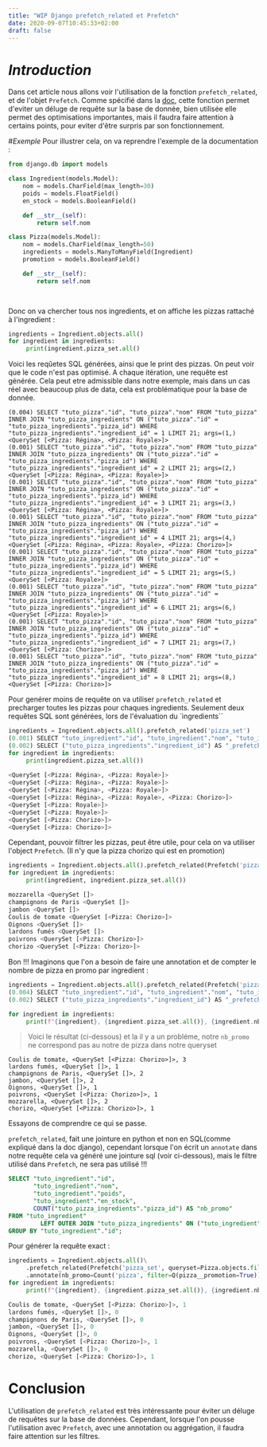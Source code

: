 ```yaml
---
title: "WIP Django prefetch_related et Prefetch"
date: 2020-09-07T10:45:33+02:00
draft: false
---
```



# _Introduction_
Dans cet article nous allons voir l'utilisation de la fonction `prefetch_related`, et de l'objet `Prefetch`. Comme spécifié dans la [doc](https://docs.djangoproject.com/fr/3.0/ref/models/querysets/#prefetch-related), cette fonction 
permet d'eviter un déluge de requête sur la base de donnée, bien utilisée elle permet des optimisations importantes, mais il faudra faire attention à certains
points, pour eviter d'être surpris par son fonctionnement.


#_Exemple_
Pour illustrer cela, on va reprendre l'exemple de la documentation :

```python
from django.db import models

class Ingredient(models.Model):
    nom = models.CharField(max_length=30)
    poids = models.FloatField()
    en_stock = models.BooleanField()

    def __str__(self):
        return self.nom

class Pizza(models.Model):
    nom = models.CharField(max_length=50)
    ingredients = models.ManyToManyField(Ingredient)
    promotion = models.BooleanField()

    def __str__(self):
        return self.nom

    
```

Donc on va chercher tous nos ingredients, et on affiche les pizzas rattaché à l'ingredient :
````python
ingredients = Ingredient.objects.all()
for ingredient in ingredients:
     print(ingredient.pizza_set.all()
````

Voici les reqûetes SQL générées, ainsi que le print des pizzas. On peut voir que le code n'est pas optimisé.
A chaque itération, une requête est générée. Cela peut etre admissible dans notre exemple, mais dans un cas réel avec beaucoup plus de data,
cela est problématique pour la base de donnée.
```
(0.004) SELECT "tuto_pizza"."id", "tuto_pizza"."nom" FROM "tuto_pizza" INNER JOIN "tuto_pizza_ingredients" ON ("tuto_pizza"."id" = "tuto_pizza_ingredients"."pizza_id") WHERE "tuto_pizza_ingredients"."ingredient_id" = 1 LIMIT 21; args=(1,)
<QuerySet [<Pizza: Régina>, <Pizza: Royale>]>
(0.001) SELECT "tuto_pizza"."id", "tuto_pizza"."nom" FROM "tuto_pizza" INNER JOIN "tuto_pizza_ingredients" ON ("tuto_pizza"."id" = "tuto_pizza_ingredients"."pizza_id") WHERE "tuto_pizza_ingredients"."ingredient_id" = 2 LIMIT 21; args=(2,)
<QuerySet [<Pizza: Régina>, <Pizza: Royale>]>
(0.001) SELECT "tuto_pizza"."id", "tuto_pizza"."nom" FROM "tuto_pizza" INNER JOIN "tuto_pizza_ingredients" ON ("tuto_pizza"."id" = "tuto_pizza_ingredients"."pizza_id") WHERE "tuto_pizza_ingredients"."ingredient_id" = 3 LIMIT 21; args=(3,)
<QuerySet [<Pizza: Régina>, <Pizza: Royale>]>
(0.001) SELECT "tuto_pizza"."id", "tuto_pizza"."nom" FROM "tuto_pizza" INNER JOIN "tuto_pizza_ingredients" ON ("tuto_pizza"."id" = "tuto_pizza_ingredients"."pizza_id") WHERE "tuto_pizza_ingredients"."ingredient_id" = 4 LIMIT 21; args=(4,)
<QuerySet [<Pizza: Régina>, <Pizza: Royale>, <Pizza: Chorizo>]>
(0.001) SELECT "tuto_pizza"."id", "tuto_pizza"."nom" FROM "tuto_pizza" INNER JOIN "tuto_pizza_ingredients" ON ("tuto_pizza"."id" = "tuto_pizza_ingredients"."pizza_id") WHERE "tuto_pizza_ingredients"."ingredient_id" = 5 LIMIT 21; args=(5,)
<QuerySet [<Pizza: Royale>]>
(0.001) SELECT "tuto_pizza"."id", "tuto_pizza"."nom" FROM "tuto_pizza" INNER JOIN "tuto_pizza_ingredients" ON ("tuto_pizza"."id" = "tuto_pizza_ingredients"."pizza_id") WHERE "tuto_pizza_ingredients"."ingredient_id" = 6 LIMIT 21; args=(6,)
<QuerySet [<Pizza: Royale>]>
(0.001) SELECT "tuto_pizza"."id", "tuto_pizza"."nom" FROM "tuto_pizza" INNER JOIN "tuto_pizza_ingredients" ON ("tuto_pizza"."id" = "tuto_pizza_ingredients"."pizza_id") WHERE "tuto_pizza_ingredients"."ingredient_id" = 7 LIMIT 21; args=(7,)
<QuerySet [<Pizza: Chorizo>]>
(0.001) SELECT "tuto_pizza"."id", "tuto_pizza"."nom" FROM "tuto_pizza" INNER JOIN "tuto_pizza_ingredients" ON ("tuto_pizza"."id" = "tuto_pizza_ingredients"."pizza_id") WHERE "tuto_pizza_ingredients"."ingredient_id" = 8 LIMIT 21; args=(8,)
<QuerySet [<Pizza: Chorizo>]>
```



Pour genérer moins de requête on va utiliser `prefetch_related` et precharger toutes les pizzas pour chaques ingredients.
Seulement deux requêtes SQL sont générées, lors de l'évaluation du `ìngredients``

```python
ingredients = Ingredient.objects.all().prefetch_related('pizza_set')
(0.001) SELECT "tuto_ingredient"."id", "tuto_ingredient"."nom", "tuto_ingredient"."poids", "tuto_ingredient"."en_stock" FROM "tuto_ingredient"; args=()
(0.002) SELECT ("tuto_pizza_ingredients"."ingredient_id") AS "_prefetch_related_val_ingredient_id", "tuto_pizza"."id", "tuto_pizza"."nom" FROM "tuto_pizza" INNER JOIN "tuto_pizza_ingredients" ON ("tuto_pizza"."id" = "tuto_pizza_ingredients"."pizza_id") WHERE "tuto_pizza_ingredients"."ingredient_id" IN (1, 2, 3, 4, 5, 6, 7, 8); args=(1, 2, 3, 4, 5, 6, 7, 8)
for ingredient in ingredients:
     print(ingredient.pizza_set.all())
   
<QuerySet [<Pizza: Régina>, <Pizza: Royale>]>
<QuerySet [<Pizza: Régina>, <Pizza: Royale>]>
<QuerySet [<Pizza: Régina>, <Pizza: Royale>]>
<QuerySet [<Pizza: Régina>, <Pizza: Royale>, <Pizza: Chorizo>]>
<QuerySet [<Pizza: Royale>]>
<QuerySet [<Pizza: Royale>]>
<QuerySet [<Pizza: Chorizo>]>
<QuerySet [<Pizza: Chorizo>]>

```

Cependant, pouvoir filtrer les pizzas, peut être utile, pour cela on va utiliser l'object `Prefetch`. (Il n'y que la pizza chorizo qui est en promotion)
````python
ingredients = Ingredient.objects.all().prefetch_related(Prefetch('pizza_set', queryset=Pizza.objects.filter(promotion=True)))
for ingredient in ingredients:
     print(ingredient, ingredient.pizza_set.all())

mozzarella <QuerySet []>
champignons de Paris <QuerySet []>
jambon <QuerySet []>
Coulis de tomate <QuerySet [<Pizza: Chorizo>]>
Oignons <QuerySet []>
lardons fumés <QuerySet []>
poivrons <QuerySet [<Pizza: Chorizo>]>
chorizo <QuerySet [<Pizza: Chorizo>]>
````


Bon !!! Imaginons que l'on a besoin de faire une annotation et de compter le nombre de pizza en promo par ingredient :

```python
ingredients = Ingredient.objects.all().prefetch_related(Prefetch('pizza_set', queryset=Pizza.objects.filter(promotion=True))).annotate(nb_promo=Count('pizza'))
(0.004) SELECT "tuto_ingredient"."id", "tuto_ingredient"."nom", "tuto_ingredient"."poids", "tuto_ingredient"."en_stock", COUNT("tuto_pizza_ingredients"."pizza_id") AS "nb_promo" FROM "tuto_ingredient" LEFT OUTER JOIN "tuto_pizza_ingredients" ON ("tuto_ingredient"."id" = "tuto_pizza_ingredients"."ingredient_id") GROUP BY "tuto_ingredient"."id"; args=()
(0.002) SELECT ("tuto_pizza_ingredients"."ingredient_id") AS "_prefetch_related_val_ingredient_id", "tuto_pizza"."id", "tuto_pizza"."nom", "tuto_pizza"."promotion" FROM "tuto_pizza" INNER JOIN "tuto_pizza_ingredients" ON ("tuto_pizza"."id" = "tuto_pizza_ingredients"."pizza_id") WHERE ("tuto_pizza"."promotion" AND "tuto_pizza_ingredients"."ingredient_id" IN (4, 6, 2, 3, 5, 7, 1, 8)); args=(4, 6, 2, 3, 5, 7, 1, 8)

for ingredient in ingredients:
     print(f"{ingredient}, {ingredient.pizza_set.all()}, {ingredient.nb_promo}")
```
> Voici le résultat (ci-dessous) et la il y a un probléme, notre  ``nb_promo`` ne correspond pas au notre de pizza dans notre queryset
```
Coulis de tomate, <QuerySet [<Pizza: Chorizo>]>, 3
lardons fumés, <QuerySet []>, 1
champignons de Paris, <QuerySet []>, 2
jambon, <QuerySet []>, 2
Oignons, <QuerySet []>, 1
poivrons, <QuerySet [<Pizza: Chorizo>]>, 1
mozzarella, <QuerySet []>, 2
chorizo, <QuerySet [<Pizza: Chorizo>]>, 1
```




Essayons de comprendre ce qui se passe.

`prefetch_related`, fait une jointure en python et non en SQL(comme expliqué dans la doc django), 
cependant lorsque l'on écrit un `annotate` dans notre requête 
cela va généré une jointure sql (voir ci-dessous), mais le filtre utilisé dans `Prefetch`, ne sera pas utilisé !!!
```sql
SELECT "tuto_ingredient"."id",
       "tuto_ingredient"."nom",
       "tuto_ingredient"."poids",
       "tuto_ingredient"."en_stock",
       COUNT("tuto_pizza_ingredients"."pizza_id") AS "nb_promo"
FROM "tuto_ingredient"
         LEFT OUTER JOIN "tuto_pizza_ingredients" ON ("tuto_ingredient"."id" = "tuto_pizza_ingredients"."ingredient_id")
GROUP BY "tuto_ingredient"."id";
```


Pour générer la requête exact :
```python
ingredients = Ingredient.objects.all()\
     .prefetch_related(Prefetch('pizza_set', queryset=Pizza.objects.filter(promotion=True)))\
     .annotate(nb_promo=Count('pizza', filter=Q(pizza__promotion=True)))
for ingredient in ingredients:
     print(f"{ingredient}, {ingredient.pizza_set.all()}, {ingredient.nb_promo}")

Coulis de tomate, <QuerySet [<Pizza: Chorizo>]>, 1
lardons fumés, <QuerySet []>, 0
champignons de Paris, <QuerySet []>, 0
jambon, <QuerySet []>, 0
Oignons, <QuerySet []>, 0
poivrons, <QuerySet [<Pizza: Chorizo>]>, 1
mozzarella, <QuerySet []>, 0
chorizo, <QuerySet [<Pizza: Chorizo>]>, 1

```
# Conclusion

L'utilisation de `prefetch_related` est très intéressante pour éviter un déluge de requêtes sur la base de données.
Cependant, lorsque l'on pousse l'utilisation avec `Prefetch`, avec une annotation ou aggrégation, il faudra faire attention sur les filtres.
